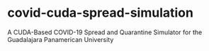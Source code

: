 # covid-cuda-spread-simulation
A CUDA-Based COVID-19 Spread and Quarantine Simulator for the Guadalajara Panamerican University
